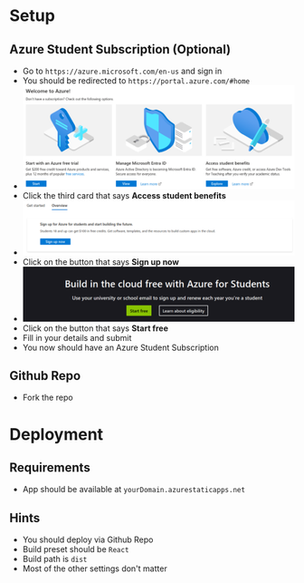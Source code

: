 # Setup
## Azure Student Subscription (Optional)
- Go to ```https://azure.microsoft.com/en-us``` and sign in
- You should be redirected to ```https://portal.azure.com/#home```
- ![Alt text](assets/image.png)
- Click the third card that says __Access student benefits__
- ![Alt text](assets/image1.png)
- Click on the button that says __Sign up now__
- ![Alt text](assets/image2.png)
- Click on the button that says __Start free__
- Fill in your details and submit
- You now should have an Azure Student Subscription
## Github Repo
- Fork the repo
# Deployment
## Requirements
- App should be available at ```yourDomain.azurestaticapps.net```
## Hints
- You should deploy via Github Repo
- Build preset should be ```React```
- Build path is ```dist```
- Most of the other settings don't matter